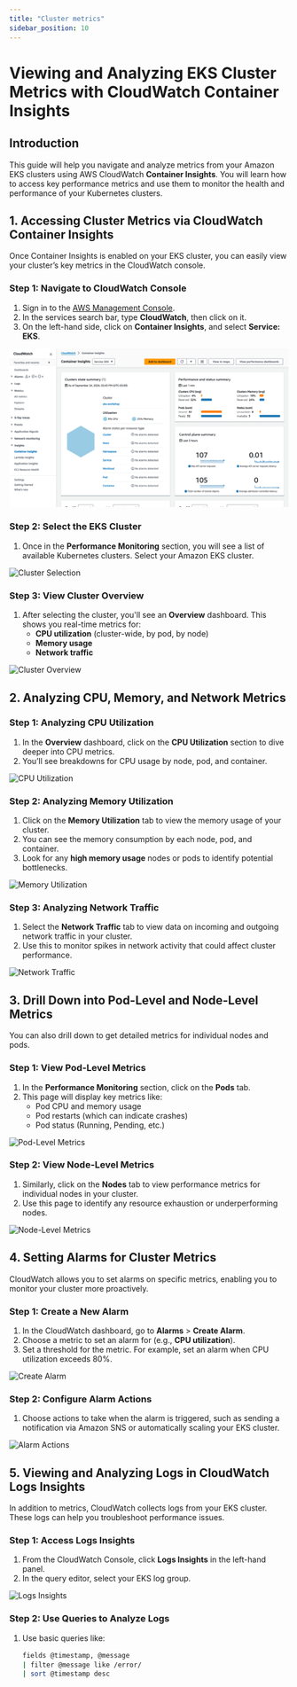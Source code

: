 ```yaml
---
title: "Cluster metrics"
sidebar_position: 10
---
```


# Viewing and Analyzing EKS Cluster Metrics with CloudWatch Container Insights

## Introduction
This guide will help you navigate and analyze metrics from your Amazon EKS clusters using AWS CloudWatch **Container Insights**. You will learn how to access key performance metrics and use them to monitor the health and performance of your Kubernetes clusters.

## 1. Accessing Cluster Metrics via CloudWatch Container Insights

Once Container Insights is enabled on your EKS cluster, you can easily view your cluster’s key metrics in the CloudWatch console.

### Step 1: Navigate to CloudWatch Console
1. Sign in to the [AWS Management Console](https://aws.amazon.com/console/).
2. In the services search bar, type **CloudWatch**, then click on it.
3. On the left-hand side, click on **Container Insights**, and select **Service: EKS**.

![CloudWatch Console](./assets/container-insights.webp)

### Step 2: Select the EKS Cluster
1. Once in the **Performance Monitoring** section, you will see a list of available Kubernetes clusters. Select your Amazon EKS cluster.

![Cluster Selection](./assets/cluster-selection.png)

### Step 3: View Cluster Overview
1. After selecting the cluster, you'll see an **Overview** dashboard. This shows you real-time metrics for:
   - **CPU utilization** (cluster-wide, by pod, by node)
   - **Memory usage**
   - **Network traffic**

![Cluster Overview](./assets/cluster-overview.png)

## 2. Analyzing CPU, Memory, and Network Metrics

### Step 1: Analyzing CPU Utilization
1. In the **Overview** dashboard, click on the **CPU Utilization** section to dive deeper into CPU metrics.
2. You’ll see breakdowns for CPU usage by node, pod, and container.

![CPU Utilization](./assets/cpu-utilization.png)

### Step 2: Analyzing Memory Utilization
1. Click on the **Memory Utilization** tab to view the memory usage of your cluster.
2. You can see the memory consumption by each node, pod, and container.
3. Look for any **high memory usage** nodes or pods to identify potential bottlenecks.

![Memory Utilization](./assets/memory-utilization.png)

### Step 3: Analyzing Network Traffic
1. Select the **Network Traffic** tab to view data on incoming and outgoing network traffic in your cluster.
2. Use this to monitor spikes in network activity that could affect cluster performance.

![Network Traffic](./assets/network-traffic.png)

## 3. Drill Down into Pod-Level and Node-Level Metrics

You can also drill down to get detailed metrics for individual nodes and pods.

### Step 1: View Pod-Level Metrics
1. In the **Performance Monitoring** section, click on the **Pods** tab.
2. This page will display key metrics like:
   - Pod CPU and memory usage
   - Pod restarts (which can indicate crashes)
   - Pod status (Running, Pending, etc.)

![Pod-Level Metrics](./images/pod-level-metrics.png)

### Step 2: View Node-Level Metrics
1. Similarly, click on the **Nodes** tab to view performance metrics for individual nodes in your cluster.
2. Use this page to identify any resource exhaustion or underperforming nodes.

![Node-Level Metrics](./images/node-level-metrics.png)

## 4. Setting Alarms for Cluster Metrics

CloudWatch allows you to set alarms on specific metrics, enabling you to monitor your cluster more proactively.

### Step 1: Create a New Alarm
1. In the CloudWatch dashboard, go to **Alarms** > **Create Alarm**.
2. Choose a metric to set an alarm for (e.g., **CPU utilization**).
3. Set a threshold for the metric. For example, set an alarm when CPU utilization exceeds 80%.

![Create Alarm](./images/create-alarm.png)

### Step 2: Configure Alarm Actions
1. Choose actions to take when the alarm is triggered, such as sending a notification via Amazon SNS or automatically scaling your EKS cluster.

![Alarm Actions](./images/alarm-actions.png)

## 5. Viewing and Analyzing Logs in CloudWatch Logs Insights

In addition to metrics, CloudWatch collects logs from your EKS cluster. These logs can help you troubleshoot performance issues.

### Step 1: Access Logs Insights
1. From the CloudWatch Console, click **Logs Insights** in the left-hand panel.
2. In the query editor, select your EKS log group.

![Logs Insights](./images/logs-insights.png)

### Step 2: Use Queries to Analyze Logs
1. Use basic queries like:
   ```bash
   fields @timestamp, @message
   | filter @message like /error/
   | sort @timestamp desc

